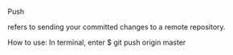 Push

refers to sending your committed changes to a remote repository. 

How to use: In terminal, enter $ git push origin master
